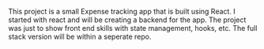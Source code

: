 This project is a small Expense tracking app that is built using React.
I started with react and will be creating a backend for the app.
The project was just to show front end skills with state management, hooks, etc.
The full stack version will be within a seperate repo.